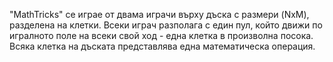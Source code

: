 "MathTricks" се играе от двама играчи върху дъска с размери (NxM), разделена на клетки.
Всеки играч разполага с един пул, който движи по игралното поле на всеки свой ход - една клетка в произволна посока.
Всяка клетка на дъската представлява една математическа операция.